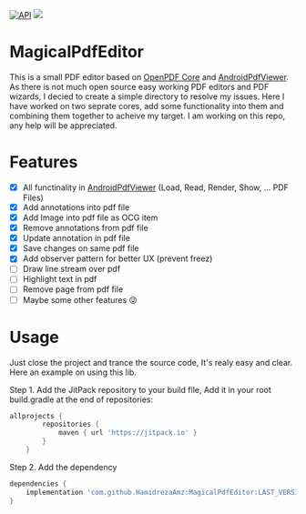 [![API](https://img.shields.io/badge/API-19%2B-brightgreen.svg?style=flat)](https://android-arsenal.com/api?level=19)
[![](https://jitpack.io/v/HamidrezaAmz/MagicalPdfEditor.svg)](https://jitpack.io/#HamidrezaAmz/MagicalPdfEditor)

# MagicalPdfEditor
This is a small PDF editor based on [OpenPDF Core](https://github.com/HamidrezaAmz/OpenPDF) and [AndroidPdfViewer](https://github.com/HamidrezaAmz/MagicalPdfViewer).
As there is not much open source easy working PDF editors and PDF wizards, I decied to create a simple directory to resolve my issues. Here I have worked on two seprate cores, add some functionality into them and combining them together to acheive my target. I am working on this repo, any help will be appreciated.

# Features
* [X] All functinality in [AndroidPdfViewer](https://github.com/barteksc/AndroidPdfViewer) (Load, Read, Render, Show, ... PDF Files)
* [x] Add annotations into pdf file
* [x] Add Image into pdf file as OCG item
* [x] Remove annotations from pdf file
* [x] Update annotation in pdf file
* [x] Save changes on same pdf file
* [x] Add observer pattern for better UX (prevent freez)
* [ ] Draw line stream over pdf 
* [ ] Highlight text in pdf
* [ ] Remove page from pdf file
* [ ] Maybe some other features :stuck_out_tongue_winking_eye:

# Usage
Just close the project and trance the source code, It's realy easy and clear. Here an example on using this lib.

Step 1. Add the JitPack repository to your build file,
Add it in your root build.gradle at the end of repositories:

```gradle
allprojects {
        repositories {
            maven { url 'https://jitpack.io' }
        }
    }
```

Step 2. Add the dependency

```gradle
dependencies {
    implementation 'com.github.HamidrezaAmz:MagicalPdfEditor:LAST_VERSION'
}
```


